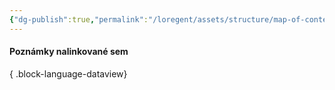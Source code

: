 ```yaml
---
{"dg-publish":true,"permalink":"/loregent/assets/structure/map-of-content/story/","noteIcon":""}
---
```


#### Poznámky nalinkované sem


{ .block-language-dataview}
